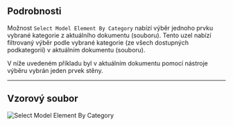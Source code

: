 ## Podrobnosti
Možnost `Select Model Element By Category` nabízí výběr jednoho prvku vybrané kategorie z aktuálního dokumentu (souboru). Tento uzel nabízí filtrovaný výběr podle vybrané kategorie (ze všech dostupných podkategorií) v aktuálním dokumentu (souboru).

V níže uvedeném příkladu byl v aktuálním dokumentu pomocí nástroje výběru vybrán jeden prvek stěny.
___
## Vzorový soubor

![Select Model Element By Category](./Dynamo.ComboNodes.DSModelElementByCategorySelection_img.jpg)
